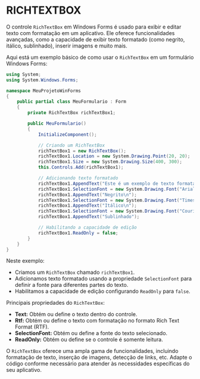 # RICHTEXTBOX
O controle `RichTextBox` em Windows Forms é usado para exibir e editar texto com formatação em um aplicativo. Ele oferece funcionalidades avançadas, como a capacidade de exibir texto formatado (como negrito, itálico, sublinhado), inserir imagens e muito mais.

Aqui está um exemplo básico de como usar o `RichTextBox` em um formulário Windows Forms:

```csharp
using System;
using System.Windows.Forms;

namespace MeuProjetoWinForms
{
    public partial class MeuFormulario : Form
    {
        private RichTextBox richTextBox1;

        public MeuFormulario()
        {
            InitializeComponent();

            // Criando um RichTextBox
            richTextBox1 = new RichTextBox();
            richTextBox1.Location = new System.Drawing.Point(20, 20);
            richTextBox1.Size = new System.Drawing.Size(400, 300);
            this.Controls.Add(richTextBox1);

            // Adicionando texto formatado
            richTextBox1.AppendText("Este é um exemplo de texto formatado.\n");
            richTextBox1.SelectionFont = new System.Drawing.Font("Arial", 12, System.Drawing.FontStyle.Bold);
            richTextBox1.AppendText("Negrito\n");
            richTextBox1.SelectionFont = new System.Drawing.Font("Times New Roman", 10, System.Drawing.FontStyle.Italic);
            richTextBox1.AppendText("Itálico\n");
            richTextBox1.SelectionFont = new System.Drawing.Font("Courier New", 8, System.Drawing.FontStyle.Underline);
            richTextBox1.AppendText("Sublinhado");

            // Habilitando a capacidade de edição
            richTextBox1.ReadOnly = false;
        }
    }
}
```

Neste exemplo:

- Criamos um `RichTextBox` chamado `richTextBox1`.
- Adicionamos texto formatado usando a propriedade `SelectionFont` para definir a fonte para diferentes partes do texto.
- Habilitamos a capacidade de edição configurando `ReadOnly` para `false`.

Principais propriedades do `RichTextBox`:

- **Text:** Obtém ou define o texto dentro do controle.
- **Rtf:** Obtém ou define o texto com formatação no formato Rich Text Format (RTF).
- **SelectionFont:** Obtém ou define a fonte do texto selecionado.
- **ReadOnly:** Obtém ou define se o controle é somente leitura.

O `RichTextBox` oferece uma ampla gama de funcionalidades, incluindo formatação de texto, inserção de imagens, detecção de links, etc. Adapte o código conforme necessário para atender às necessidades específicas do seu aplicativo.